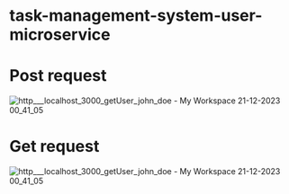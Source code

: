 # task-management-system-user-microservice

# Post request

![http___localhost_3000_getUser_john_doe - My Workspace 21-12-2023 00_41_05](https://github.com/AmnaKhan1323/task-management-system-user-microservice/assets/92085936/8d7704c8-dc7c-4efd-bdb3-43858c108da4)

# Get request

![http___localhost_3000_getUser_john_doe - My Workspace 21-12-2023 00_41_05](https://github.com/AmnaKhan1323/task-management-system-user-microservice/assets/92085936/5e67e94f-a40f-4130-843f-f5846ae300ad)
